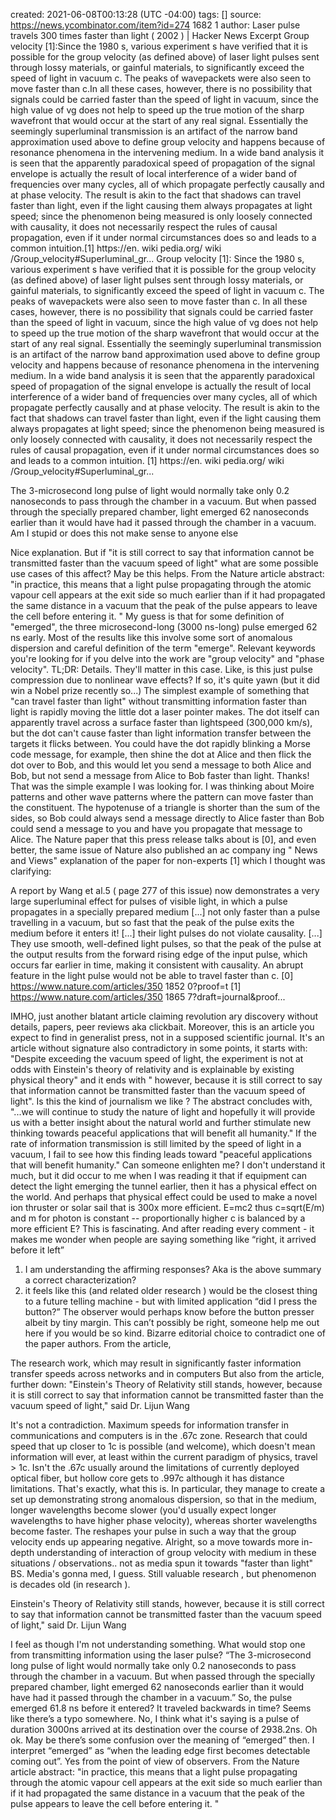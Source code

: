 created: 2021-06-08T00:13:28 (UTC -04:00)
tags: []
source: https://news.ycombinator.com/item?id=274 1682 1
author:
Laser pulse travels 300 times faster than light ( 2002 ) | Hacker  News
Excerpt
Group velocity [1]:Since the  1980 s, various  experiment s  have verified that it is possible for the group velocity (as defined above) of laser light pulses sent through lossy materials, or gainful materials, to significantly exceed the speed of light in vacuum c. The peaks of wavepackets were also seen to move faster than c.In all these cases, however, there is no possibility that signals could be carried faster than the speed of light in vacuum, since the high value of vg does not help to speed up the true motion of the sharp wavefront that would occur at the start of any real signal. Essentially the seemingly superluminal transmission is an artifact of the narrow band approximation used above to define group velocity and happens because of resonance phenomena in the intervening medium. In a wide band analysis it is seen that the apparently paradoxical speed of propagation of the signal envelope is actually the result of local interference of a wider band of frequencies over many cycles, all of which propagate perfectly causally and at phase velocity. The result is akin to the fact that shadows can travel faster than light, even if the light causing them always propagates at light speed; since the phenomenon being measured is only loosely connected with causality, it does not necessarily respect the rules of causal propagation, even if it under normal circumstances does so and leads to a common intuition.[1] https://en. wiki pedia.org/ wiki /Group_velocity#Superluminal_gr...
Group velocity [1]:
Since the  1980 s, various  experiment s  have verified that it is possible for the group velocity (as defined above) of laser light pulses sent through lossy materials, or gainful materials, to significantly exceed the speed of light in vacuum c. The peaks of wavepackets were also seen to move faster than c.
In all these cases, however, there is no possibility that signals could be carried faster than the speed of light in vacuum, since the high value of vg does not help to speed up the true motion of the sharp wavefront that would occur at the start of any real signal. Essentially the seemingly superluminal transmission is an artifact of the narrow band approximation used above to define group velocity and happens because of resonance phenomena in the intervening medium. In a wide band analysis it is seen that the apparently paradoxical speed of propagation of the signal envelope is actually the result of local interference of a wider band of frequencies over many cycles, all of which propagate perfectly causally and at phase velocity. The result is akin to the fact that shadows can travel faster than light, even if the light causing them always propagates at light speed; since the phenomenon being measured is only loosely connected with causality, it does not necessarily respect the rules of causal propagation, even if it under normal circumstances does so and leads to a common intuition.
[1] https://en. wiki pedia.org/ wiki /Group_velocity#Superluminal_gr...

The 3-microsecond long pulse of light would normally take only 0.2 nanoseconds to pass through the chamber in a vacuum. But when passed through the specially prepared chamber, light emerged 62 nanoseconds earlier than it would have had it passed through the chamber in a vacuum.
Am I stupid or does this not make sense to anyone else

Nice explanation. But if "it is still correct to say that information cannot be transmitted faster than the vacuum speed of light" what are some possible use cases of this affect?
May be this helps. From the Nature article abstract:
"in practice, this means that a light pulse propagating through the  atomic  vapour cell appears at the exit side so much earlier than if it had propagated the same distance in a vacuum that the peak of the pulse appears to leave the cell before entering it. "
My guess is that for some definition of "emerged", the three microsecond-long (3000 ns-long) pulse emerged 62 ns early.
Most of the results like this involve some sort of anomalous dispersion and careful definition of the term "emerge". Relevant keywords you're looking for if you delve into the work are "group velocity" and "phase velocity".
TL;DR: Details. They'll matter in this case.
Like, is this just pulse compression due to nonlinear wave effects? If so, it's quite yawn (but it did win a Nobel prize recently so...)
The simplest example of something that "can travel faster than light" without transmitting information faster than light is rapidly moving the little dot a laser pointer makes. The dot itself can apparently travel across a surface faster than lightspeed (300,000 km/s), but the dot can't cause faster than light information transfer between the targets it flicks between. You could have the dot rapidly blinking a Morse code message, for example, then shine the dot at Alice and then flick the dot over to Bob, and this would let you send a message to both Alice and Bob, but not send a message from Alice to Bob faster than light.
Thanks! That was the simple example I was looking for. I was thinking about Moire patterns and other wave patterns where the pattern can move faster than the constituent.
The hypotenuse of a triangle is shorter than the sum of the sides, so Bob could always send a message directly to Alice faster than Bob could send a message to you and have you propagate that message to Alice.
The Nature paper that this press release talks about is [0], and even better, the same issue of Nature also published an ac company ing " News  and Views" explanation of the paper for non-experts [1] which I thought was clarifying:

A report by Wang et al.5 ( page 277 of this issue) now demonstrates a very large superluminal effect for pulses of visible light, in which a pulse propagates in a specially prepared medium [...] not only faster than a pulse travelling in a vacuum, but so fast that the peak of the pulse exits the medium before it enters it! [...]
their light pulses do not violate causality. [...] They use smooth, well-defined light pulses, so that the peak of the pulse at the output results from the forward rising edge of the input pulse, which occurs far earlier in time, making it consistent with causality. An abrupt feature in the light pulse would not be able to travel faster than c.
[0] https://www.nature.com/articles/350 1852 0?proof=t [1] https://www.nature.com/articles/350 1865 7?draft=journal&proof...

IMHO, just another blatant article claiming  revolution ary discovery without details, papers, peer reviews aka clickbait. Moreover, this is an article you expect to find in generalist press, not in a supposed scientific journal. It's an article without signature also contradictory in some points, it starts with: "Despite exceeding the vacuum speed of light, the  experiment  is not at odds with Einstein's theory of relativity and is explainable by existing physical theory" and it ends with " however, because it is still correct to say that information cannot be transmitted faster than the vacuum speed of light". Is this the kind of journalism we like ?
The abstract concludes with, "...we will continue to study the nature of light and hopefully it will provide us with a better insight about the natural world and further stimulate new thinking towards peaceful applications that will benefit all humanity."
If the rate of information transmission is still limited by the speed of light in a vacuum, I fail to see how this finding leads toward "peaceful applications that will benefit humanity." Can someone enlighten me?
I don't understand it much, but it did occur to me when I was reading it that if equipment can detect the light emerging the tunnel earlier, then it has a physical effect on the world. And perhaps that physical effect could be used to make a novel ion thruster or solar sail that is 300x more efficient. E=mc2 thus c=sqrt(E/m) and m for photon is constant -- proportionally higher c is balanced by a more efficient E?
This is fascinating. And after reading every comment - it makes me wonder when people are saying something like “right, it arrived before it left”
1) I am understanding the affirming responses? Aka is the above summary a correct characterization?
2) it feels like this (and related older  research ) would be the closest thing to a future telling machine - but with limited application “did I press the button?” The observer would perhaps know before the button presser albeit by tiny margin.
This can’t possibly be right, someone help me out here if you would be so kind.
Bizarre  editorial  choice to contradict one of the paper authors. From the article,

The  research  work, which may result in significantly faster information transfer speeds across networks and in computers
But also from the article, further down:
"Einstein's Theory of Relativity still stands, however, because it is still correct to say that information cannot be transmitted faster than the vacuum speed of light," said Dr. Lijun Wang

It's not a contradiction. Maximum speeds for information transfer in communications and computers is in the .67c zone.  Research  that could speed that up closer to 1c is possible (and welcome), which doesn't mean information will ever, at least within the current paradigm of physics, travel > 1c.
Isn't the .67c usually around the limitations of currently deployed optical fiber, but hollow core gets to .997c although it has distance limitations.
That's exactly, what this is. In particular, they manage to create a set up demonstrating strong anomalous dispersion, so that in the medium, longer wavelengths become slower (you'd usually expect longer wavelengths to have higher phase velocity), whereas shorter wavelengths become faster. The reshapes your pulse in such a way that the group velocity ends up appearing negative.
Alright, so a move towards more in-depth understanding of interaction of group velocity with medium in these situations / observations.. not as media spun it towards "faster than light" BS. Media's gonna med, I guess. Still valuable  research , but phenomenon is decades old (in  research ).

Einstein's Theory of Relativity still stands, however, because it is still correct to say that information cannot be transmitted faster than the vacuum speed of light," said Dr. Lijun Wang

I feel as though I'm not understanding something. What would stop one from transmitting information using the laser pulse?
“The 3-microsecond long pulse of light would normally take only 0.2 nanoseconds to pass through the chamber in a vacuum. But when passed through the specially prepared chamber, light emerged 62 nanoseconds earlier than it would have had it passed through the chamber in a vacuum.”
So, the pulse emerged 61.8 ns before it entered? It traveled backwards in time? Seems like there’s a typo somewhere.
No, I think what it's saying is a pulse of duration 3000ns arrived at its destination over the course of 2938.2ns.
Oh ok.  May be there’s some confusion over the meaning of “emerged” then. I interpret “emerged” as “when the leading edge first becomes detectable coming out”.
Yes from the point of view of observers. From the Nature article abstract: "in practice, this means that a light pulse propagating through the  atomic  vapour cell appears at the exit side so much earlier than if it had propagated the same distance in a vacuum that the peak of the pulse appears to leave the cell before entering it. "

